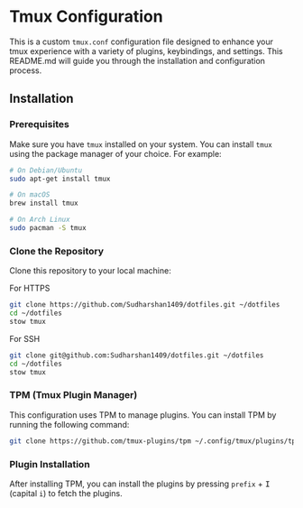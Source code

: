 # Tmux Configuration

This is a custom `tmux.conf` configuration file designed to enhance your tmux experience with a variety of plugins, keybindings, and settings. This README.md will guide you through the installation and configuration process.

## Installation

### Prerequisites

Make sure you have `tmux` installed on your system. You can install `tmux` using the package manager of your choice. For example:

```sh
# On Debian/Ubuntu
sudo apt-get install tmux

# On macOS
brew install tmux

# On Arch Linux
sudo pacman -S tmux
```

### Clone the Repository

Clone this repository to your local machine:

For HTTPS

```sh
git clone https://github.com/Sudharshan1409/dotfiles.git ~/dotfiles
cd ~/dotfiles
stow tmux
```

For SSH

```sh
git clone git@github.com:Sudharshan1409/dotfiles.git ~/dotfiles
cd ~/dotfiles
stow tmux
```

### TPM (Tmux Plugin Manager)

This configuration uses TPM to manage plugins. You can install TPM by running the following command:

```sh
git clone https://github.com/tmux-plugins/tpm ~/.config/tmux/plugins/tpm
```

### Plugin Installation

After installing TPM, you can install the plugins by pressing `prefix` + <kbd>I</kbd> (capital `i`) to fetch the plugins.

